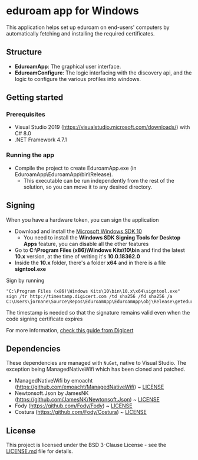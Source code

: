 # eduroam app for Windows

This application helps set up eduroam on end-users' computers by automatically fetching and installing the required certificates.

## Structure

* **EduroamApp**:       The graphical user interface.
* **EduroamConfigure**: The logic interfacing with the discovery api, and the logic to configure the various profiles into windows.


## Getting started

### Prerequisites

 * Visual Studio 2019 (https://visualstudio.microsoft.com/downloads/) with C# 8.0
 * .NET Framework 4.7.1

### Running the app

 * Compile the project to create EduroamApp.exe (in EduroamApp\EduroamApp\bin\Release).
	* This executable can be run independently from the rest of the solution, so you can move it to any desired directory.


## Signing

When you have a hardware token, you can sign the application

 * Download and install the [Microsoft Windows SDK 10](https://developer.microsoft.com/en-us/windows/downloads/windows-10-sdk)
   * You need to install the **Windows SDK Signing Tools for Desktop Apps** feature, you can disable all the other features
 * Go to **C:\Program Files (x86)\Windows Kits\10\bin** and find the latest **10.x** version, at the time of writing it's **10.0.18362.0**
 * Inside the **10.x** folder, there's a folder **x64** and in there is a file **signtool.exe**

Sign by running

	"C:\Program Files (x86)\Windows Kits\10\bin\10.x\x64\signtool.exe" sign /tr http://timestamp.digicert.com /td sha256 /fd sha256 /a C:\Users\jornane\Source\Repos\EduroamApp\EduroamApp\obj\Release\geteduroam.exe

The timestamp is needed so that the signature remains valid even when the code signing certificate expires

For more information, [check this guide from Digicert](https://www.digicert.com/kb/code-signing/signcode-signtool-command-line.htm)

## Dependencies

These dependencies are managed with `NuGet`, native to Visual Studio. The exception being ManagedNativeWifi which has been cloned and patched.

 * ManagedNativeWifi by emoacht (https://github.com/emoacht/ManagedNativeWifi) ~ [LICENSE](Licenses/ManagedNativeWifi_LICENSE.md)
 * Newtonsoft.Json by JamesNK (https://github.com/JamesNK/Newtonsoft.Json) ~ [LICENSE](Licenses/Newtonsoft.Json_LICENSE.md)
 * Fody (https://github.com/Fody/Fody) ~ [LICENSE](Licenses/Fody_LICENSE.md)
 * Costura (https://github.com/Fody/Costura) ~ [LICENSE](Licenses/Costura_LICENSE.md)

## License

This project is licensed under the BSD 3-Clause License - see the [LICENSE.md](LICENSE.md) file for details.

